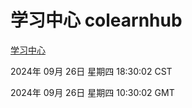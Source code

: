 # 学习中心 colearnhub
[学习中心](http://219.139.198.207:56308/colearnhub/)

2024年 09月 26日 星期四 18:30:02 CST

2024年 09月 26日 星期四 10:30:02 GMT
